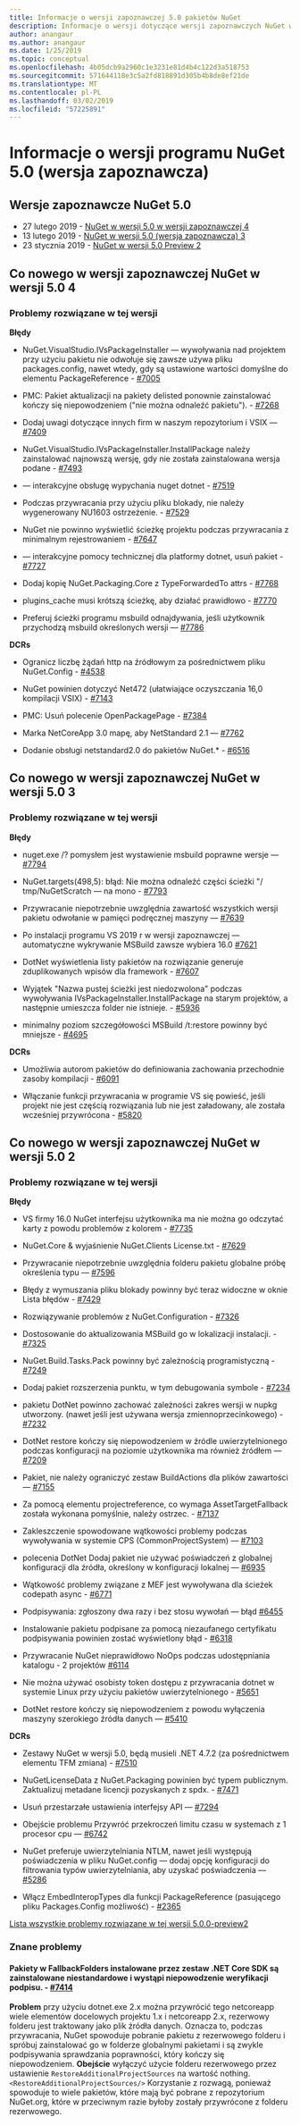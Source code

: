 ```yaml
---
title: Informacje o wersji zapoznawczej 5.0 pakietów NuGet
description: Informacje o wersji dotyczące wersji zapoznawczych NuGet w wersji 5.0 łącznie znane problemy, poprawki, nowe funkcje i DCRs.
author: anangaur
ms.author: anangaur
ms.date: 1/25/2019
ms.topic: conceptual
ms.openlocfilehash: 4b05dcb9a2960c1e3231e81d4b4c122d3a518753
ms.sourcegitcommit: 571644118e3c5a2fd818891d305b4b8de8ef21de
ms.translationtype: MT
ms.contentlocale: pl-PL
ms.lasthandoff: 03/02/2019
ms.locfileid: "57225891"
---
```

# <a name="nuget-50-preview-release-notes"></a>Informacje o wersji programu NuGet 5.0 (wersja zapoznawcza)

## <a name="nuget-50-preview-releases"></a>Wersje zapoznawcze NuGet 5.0

* 27 lutego 2019 - [NuGet w wersji 5.0 w wersji zapoznawczej 4](#whats-new-in-nuget-50-preview-4)
* 13 lutego 2019 - [NuGet w wersji 5.0 (wersja zapoznawcza) 3](#whats-new-in-nuget-50-preview-3)
* 23 stycznia 2019 - [NuGet w wersji 5.0 Preview 2](#whats-new-in-nuget-50-preview-2)

## <a name="whats-new-in-nuget-50-preview-4"></a>Co nowego w wersji zapoznawczej NuGet w wersji 5.0 4

### <a name="issues-fixed-in-this-release"></a>Problemy rozwiązane w tej wersji

**Błędy**

* NuGet.VisualStudio.IVsPackageInstaller — wywoływania nad projektem przy użyciu pakietu nie odwołuje się zawsze używa pliku packages.config, nawet wtedy, gdy są ustawione wartości domyślne do elementu PackageReference - [#7005](https://github.com/NuGet/Home/issues/7005)

* PMC: Pakiet aktualizacji na pakiety delisted ponownie zainstalować kończy się niepowodzeniem ("nie można odnaleźć pakietu"). - [#7268](https://github.com/NuGet/Home/issues/7268)

* Dodaj uwagi dotyczące innych firm w naszym repozytorium i VSIX — [#7409](https://github.com/NuGet/Home/issues/7409)

* NuGet.VisualStudio.IVsPackageInstaller.InstallPackage należy zainstalować najnowszą wersję, gdy nie została zainstalowana wersja podane - [#7493](https://github.com/NuGet/Home/issues/7493)

* — interakcyjne obsługę wypychania nuget dotnet - [#7519](https://github.com/NuGet/Home/issues/7519)

* Podczas przywracania przy użyciu pliku blokady, nie należy wygenerowany NU1603 ostrzeżenie. - [#7529](https://github.com/NuGet/Home/issues/7529)

* NuGet nie powinno wyświetlić ścieżkę projektu podczas przywracania z minimalnym rejestrowaniem - [#7647](https://github.com/NuGet/Home/issues/7647)

* — interakcyjne pomocy technicznej dla platformy dotnet, usuń pakiet - [#7727](https://github.com/NuGet/Home/issues/7727)

* Dodaj kopię NuGet.Packaging.Core z TypeForwardedTo attrs - [#7768](https://github.com/NuGet/Home/issues/7768)

* plugins_cache musi krótszą ścieżkę, aby działać prawidłowo - [#7770](https://github.com/NuGet/Home/issues/7770)

* Preferuj ścieżki programu msbuild odnajdywania, jeśli użytkownik przychodzą msbuild określonych wersji — [#7786](https://github.com/NuGet/Home/issues/7786)

**DCRs**

* Ogranicz liczbę żądań http na źródłowym za pośrednictwem pliku NuGet.Config - [#4538](https://github.com/NuGet/Home/issues/4538)

* NuGet powinien dotyczyć Net472 (ułatwiające oczyszczania 16,0 kompilacji VSIX) - [#7143](https://github.com/NuGet/Home/issues/7143)

* PMC: Usuń polecenie OpenPackagePage - [#7384](https://github.com/NuGet/Home/issues/7384)

* Marka NetCoreApp 3.0 mapę, aby NetStandard 2.1 — [#7762](https://github.com/NuGet/Home/issues/7762)

* Dodanie obsługi netstandard2.0 do pakietów NuGet.* - [#6516](https://github.com/NuGet/Home/issues/6516)


## <a name="whats-new-in-nuget-50-preview-3"></a>Co nowego w wersji zapoznawczej NuGet w wersji 5.0 3

### <a name="issues-fixed-in-this-release"></a>Problemy rozwiązane w tej wersji 

**Błędy**

* nuget.exe /? pomysłem jest wystawienie msbuild poprawne wersje — [#7794](https://github.com/NuGet/Home/issues/7794)

* NuGet.targets(498,5): błąd: Nie można odnaleźć części ścieżki "/ tmp/NuGetScratch — na mono - [#7793](https://github.com/NuGet/Home/issues/7793)

* Przywracanie niepotrzebnie uwzględnia zawartość wszystkich wersji pakietu odwołanie w pamięci podręcznej maszyny — [#7639](https://github.com/NuGet/Home/issues/7639)

* Po instalacji programu VS 2019 r w wersji zapoznawczej — automatyczne wykrywanie MSBuild zawsze wybiera 16.0 [#7621](https://github.com/NuGet/Home/issues/7621)

* DotNet wyświetlenia listy pakietów na rozwiązanie generuje zduplikowanych wpisów dla framework - [#7607](https://github.com/NuGet/Home/issues/7607)

* Wyjątek "Nazwa pustej ścieżki jest niedozwolona" podczas wywoływania IVsPackageInstaller.InstallPackage na starym projektów, a następnie umieszcza folder nie istnieje. - [#5936](https://github.com/NuGet/Home/issues/5936)

* minimalny poziom szczegółowości MSBuild /t:restore powinny być mniejsze - [#4695](https://github.com/NuGet/Home/issues/4695)

**DCRs**

* Umożliwia autorom pakietów do definiowania zachowania przechodnie zasoby kompilacji - [#6091](https://github.com/NuGet/Home/issues/6091)

* Włączanie funkcji przywracania w programie VS się powieść, jeśli projekt nie jest częścią rozwiązania lub nie jest załadowany, ale została wcześniej przywrócona - [#5820](https://github.com/NuGet/Home/issues/5820)


## <a name="whats-new-in-nuget-50-preview-2"></a>Co nowego w wersji zapoznawczej NuGet w wersji 5.0 2

### <a name="issues-fixed-in-this-release"></a>Problemy rozwiązane w tej wersji

**Błędy**

* VS firmy 16.0 NuGet interfejsu użytkownika ma nie można go odczytać karty z powodu problemów z kolorem - [#7735](https://github.com/NuGet/Home/issues/7735)

* NuGet.Core & wyjaśnienie NuGet.Clients License.txt - [#7629](https://github.com/NuGet/Home/issues/7629)

* Przywracanie niepotrzebnie uwzględnia folderu pakietu globalne próbę określenia typu — [#7596](https://github.com/NuGet/Home/issues/7596)

* Błędy z wymuszania pliku blokady powinny być teraz widoczne w oknie Lista błędów - [#7429](https://github.com/NuGet/Home/issues/7429)

* Rozwiązywanie problemów z NuGet.Configuration - [#7326](https://github.com/NuGet/Home/issues/7326)

* Dostosowanie do aktualizowania MSBuild go w lokalizacji instalacji.  - [#7325](https://github.com/NuGet/Home/issues/7325)

* NuGet.Build.Tasks.Pack powinny być zależnością programistyczną - [#7249](https://github.com/NuGet/Home/issues/7249)

* Dodaj pakiet rozszerzenia punktu, w tym debugowania symbole - [#7234](https://github.com/NuGet/Home/issues/7234)

* pakietu DotNet powinno zachować zależności zakres wersji w nupkg utworzony. (nawet jeśli jest używana wersja zmiennoprzecinkowego) - [#7232](https://github.com/NuGet/Home/issues/7232)

* DotNet restore kończy się niepowodzeniem w źródle uwierzytelnionego podczas konfiguracji na poziomie użytkownika ma również źródłem — [#7209](https://github.com/NuGet/Home/issues/7209)

* Pakiet, nie należy ograniczyć zestaw BuildActions dla plików zawartości — [#7155](https://github.com/NuGet/Home/issues/7155)

* Za pomocą elementu projectreference, co wymaga AssetTargetFallback została wykonana pomyślnie, należy ostrzec. - [#7137](https://github.com/NuGet/Home/issues/7137)

* Zakleszczenie spowodowane wątkowości problemy podczas wywoływania w systemie CPS (CommonProjectSystem) — [#7103](https://github.com/NuGet/Home/issues/7103)

* polecenia DotNet Dodaj pakiet nie używać poświadczeń z globalnej konfiguracji dla źródła, określony w konfiguracji lokalnej — [#6935](https://github.com/NuGet/Home/issues/6935)

* Wątkowość problemy związane z MEF jest wywoływana dla ścieżek codepath async - [#6771](https://github.com/NuGet/Home/issues/6771)

* Podpisywania: zgłoszony dwa razy i bez stosu wywołań — błąd [#6455](https://github.com/NuGet/Home/issues/6455)

* Instalowanie pakietu podpisane za pomocą niezaufanego certyfikatu podpisywania powinien zostać wyświetlony błąd - [#6318](https://github.com/NuGet/Home/issues/6318)

* Przywracanie NuGet nieprawidłowo NoOps podczas udostępniania katalogu - 2 projektów [#6114](https://github.com/NuGet/Home/issues/6114)

* Nie można używać osobisty token dostępu z przywracania dotnet w systemie Linux przy użyciu pakietów uwierzytelnionego - [#5651](https://github.com/NuGet/Home/issues/5651)

* DotNet restore kończy się niepowodzeniem z powodu wyłączenia maszyny szerokiego źródła danych — [#5410](https://github.com/NuGet/Home/issues/5410)

**DCRs**

* Zestawy NuGet w wersji 5.0, będą musieli .NET 4.7.2 (za pośrednictwem elementu TFM zmiana) - [#7510](https://github.com/NuGet/Home/issues/7510)

* NuGetLicenseData z NuGet.Packaging powinien być typem publicznym. Zaktualizuj metadane licencji pozyskanych z spdx. - [#7471](https://github.com/NuGet/Home/issues/7471)

* Usuń przestarzałe ustawienia interfejsy API — [#7294](https://github.com/NuGet/Home/issues/7294)

* Obejście problemu Przywróć przekroczeń limitu czasu w systemach z 1 procesor cpu — [#6742](https://github.com/NuGet/Home/issues/6742)

* NuGet preferuje uwierzytelniania NTLM, nawet jeśli występują poświadczenia w pliku NuGet.config — dodaj opcję konfiguracji do filtrowania typów uwierzytelniania, aby uzyskać poświadczenia — [#5286](https://github.com/NuGet/Home/issues/5286)

* Włącz EmbedInteropTypes dla funkcji PackageReference (pasującego pliku Packages.Config możliwość) - [#2365](https://github.com/NuGet/Home/issues/2365)

[Lista wszystkie problemy rozwiązane w tej wersji 5.0.0-preview2](https://github.com/NuGet/Home/issues?q=is%3Aissue+is%3Aclosed+milestone%3A%224.9.2")

### <a name="known-issues"></a>Znane problemy

#### <a name="packages-in-fallbackfolders-installed-by-net-core-sdk-are-custom-installed-and-fail-signature-validation---7414httpsgithubcomnugethomeissues7414"></a>Pakiety w FallbackFolders instalowane przez zestaw .NET Core SDK są zainstalowane niestandardowe i wystąpi niepowodzenie weryfikacji podpisu. - [#7414](https://github.com/NuGet/Home/issues/7414)
**Problem** przy użyciu dotnet.exe 2.x można przywrócić tego netcoreapp wiele elementów docelowych projektu 1.x i netcoreapp 2.x, rezerwowy folderu jest traktowany jako plik źródła danych. Oznacza to, podczas przywracania, NuGet spowoduje pobranie pakietu z rezerwowego folderu i spróbuj zainstalować go w folderze globalnymi pakietami i są zwykle podpisywania sprawdzania poprawności, który kończy się niepowodzeniem.
**Obejście** wyłączyć użycie folderu rezerwowego przez ustawienie `RestoreAdditionalProjectSources` na wartość nothing. `<RestoreAdditionalProjectSources/>` Korzystanie z rozwagą, ponieważ spowoduje to wiele pakietów, które mają być pobrane z repozytorium NuGet.org, które w przeciwnym razie byłoby zostały przywrócone z folderu rezerwowego.
